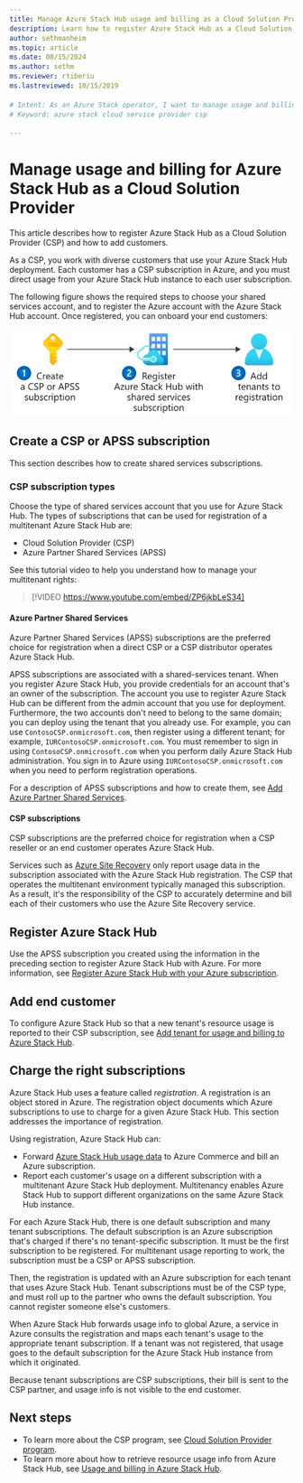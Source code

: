```yaml
---
title: Manage Azure Stack Hub usage and billing as a Cloud Solution Provider 
description: Learn how to register Azure Stack Hub as a Cloud Solution Provider (CSP) and add customers for billing.
author: sethmanheim
ms.topic: article
ms.date: 08/15/2024
ms.author: sethm
ms.reviewer: rtiberiu
ms.lastreviewed: 10/15/2019

# Intent: As an Azure Stack operator, I want to manage usage and billing for my users.
# Keyword: azure stack cloud service provider csp

---
```



# Manage usage and billing for Azure Stack Hub as a Cloud Solution Provider

This article describes how to register Azure Stack Hub as a Cloud Solution Provider (CSP) and how to add customers.

As a CSP, you work with diverse customers that use your Azure Stack Hub deployment. Each customer has a CSP subscription in Azure, and you must direct usage from your Azure Stack Hub instance to each user subscription.

The following figure shows the required steps to choose your shared services account, and to register the Azure account with the Azure Stack Hub account. Once registered, you can onboard your end customers:

[![Process for enabling usage and management as a Cloud Solution Provider](media/azure-stack-add-manage-billing-as-a-csp/process-add-useage-as-a-csp.svg "Process for enabling usage and management as a Cloud Solution Provider")](media/azure-stack-add-manage-billing-as-a-csp/process-add-useage-as-a-csp.svg)

## Create a CSP or APSS subscription

This section describes how to create shared services subscriptions.

### CSP subscription types

Choose the type of shared services account that you use for Azure Stack Hub. The types of subscriptions that can be used for registration of a multitenant Azure Stack Hub are:

- Cloud Solution Provider (CSP)
- Azure Partner Shared Services (APSS)

See this tutorial video to help you understand how to manage your multitenant rights:

> [!VIDEO https://www.youtube.com/embed/ZP6jkbLeS34]

#### Azure Partner Shared Services

Azure Partner Shared Services (APSS) subscriptions are the preferred choice for registration when a direct CSP or a CSP distributor operates Azure Stack Hub.

APSS subscriptions are associated with a shared-services tenant. When you register Azure Stack Hub, you provide credentials for an account that's an owner of the subscription. The account you use to register Azure Stack Hub can be different from the admin account that you use for deployment. Furthermore, the two accounts don't need to belong to the same domain; you can deploy using the tenant that you already use. For example, you can use `ContosoCSP.onmicrosoft.com`, then register using a different tenant; for example, `IURContosoCSP.onmicrosoft.com`. You must remember to sign in using `ContosoCSP.onmicrosoft.com` when you perform daily Azure Stack Hub administration. You sign in to Azure using `IURContosoCSP.onmicrosoft.com` when you need to perform registration operations.

For a description of APSS subscriptions and how to create them, see [Add Azure Partner Shared Services](/partner-center/shared-services).

#### CSP subscriptions

CSP subscriptions are the preferred choice for registration when a CSP reseller or an end customer operates Azure Stack Hub.

Services such as [Azure Site Recovery](azure-site-recovery-overview.md#how-is-site-recovery-billed) only report usage data in the subscription associated with the Azure Stack Hub registration. The CSP that operates the multitenant environment typically managed this subscription. As a result, it's the responsibility of the CSP to accurately determine and bill each of their customers who use the Azure Site Recovery service.

## Register Azure Stack Hub

Use the APSS subscription you created using the information in the preceding section to register Azure Stack Hub with Azure. For more information, see [Register Azure Stack Hub with your Azure subscription](azure-stack-registration.md).

## Add end customer

To configure Azure Stack Hub so that a new tenant's resource usage is reported to their CSP subscription, see [Add tenant for usage and billing to Azure Stack Hub](azure-stack-csp-howto-register-tenants.md).

## Charge the right subscriptions

Azure Stack Hub uses a feature called *registration*. A registration is an object stored in Azure. The registration object documents which Azure subscriptions to use to charge for a given Azure Stack Hub. This section addresses the importance of registration.

Using registration, Azure Stack Hub can:

- Forward [Azure Stack Hub usage data](azure-stack-billing-and-chargeback.md) to Azure Commerce and bill an Azure subscription.
- Report each customer's usage on a different subscription with a multitenant Azure Stack Hub deployment. Multitenancy enables Azure Stack Hub to support different organizations on the same Azure Stack Hub instance.

For each Azure Stack Hub, there is one default subscription and many tenant subscriptions. The default subscription is an Azure subscription that's charged if there's no tenant-specific subscription. It must be the first subscription to be registered. For multitenant usage reporting to work, the subscription must be a CSP or APSS subscription.

Then, the registration is updated with an Azure subscription for each tenant that uses Azure Stack Hub. Tenant subscriptions must be of the CSP type, and must roll up to the partner who owns the default subscription. You cannot register someone else's customers.

When Azure Stack Hub forwards usage info to global Azure, a service in Azure consults the registration and maps each tenant's usage to the appropriate tenant subscription. If a tenant was not registered, that usage goes to the default subscription for the Azure Stack Hub instance from which it originated.

Because tenant subscriptions are CSP subscriptions, their bill is sent to the CSP partner, and usage info is not visible to the end customer.

## Next steps

- To learn more about the CSP program, see [Cloud Solution Provider program](https://partner.microsoft.com/solutions/microsoft-cloud-solutions).
- To learn more about how to retrieve resource usage info from Azure Stack Hub, see [Usage and billing in Azure Stack Hub](azure-stack-billing-and-chargeback.md).
